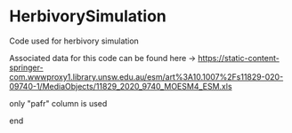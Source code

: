 # HerbivorySimulation
Code used for herbivory simulation

Associated data for this code can be found here -> https://static-content-springer-com.wwwproxy1.library.unsw.edu.au/esm/art%3A10.1007%2Fs11829-020-09740-1/MediaObjects/11829_2020_9740_MOESM4_ESM.xls

only "pafr" column is used

end
